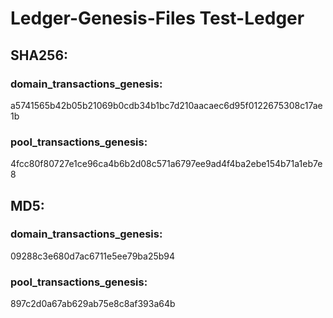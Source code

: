 # Ledger-Genesis-Files Test-Ledger

## SHA256:
### domain_transactions_genesis:
a5741565b42b05b21069b0cdb34b1bc7d210aacaec6d95f0122675308c17ae1b

### pool_transactions_genesis:
4fcc80f80727e1ce96ca4b6b2d08c571a6797ee9ad4f4ba2ebe154b71a1eb7e8

## MD5:
### domain_transactions_genesis:
09288c3e680d7ac6711e5ee79ba25b94

### pool_transactions_genesis:
897c2d0a67ab629ab75e8c8af393a64b

